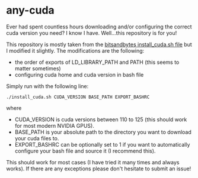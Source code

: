 # any-cuda
Ever had spent countless hours downloading and/or configuring the correct cuda version you need? I know I have. Well...this repository is for you!

This repository is mostly taken from the [bitsandbytes install_cuda.sh file](https://github.com/bitsandbytes-foundation/bitsandbytes/blob/main/install_cuda.sh) but I modified it slightly.
The modifications are the following:
- the order of exports of LD_LIBRARY_PATH and PATH (this seems to matter sometimes)
- configuring cuda home and cuda version in bash file

Simply run with the following line:

`./install_cuda.sh CUDA_VERSION BASE_PATH EXPORT_BASHRC`

where 

- CUDA_VERSION is cuda versions between 110 to 125 (this should work for most modern NVIDIA GPUS).
- BASE_PATH is your absolute path to the directory you want to download your cuda files to.
- EXPORT_BASHRC can be optionally set to 1 if you want to automatically configure your bash file and source it (I recommend this).

This should work for most cases (I have tried it many times and always works). If there are any exceptions please don't hesitate to submit an issue!

